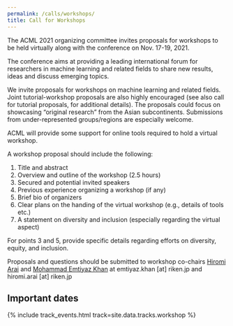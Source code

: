 ```yaml
---
permalink: /calls/workshops/
title: Call for Workshops
---
```


The ACML 2021 organizing committee invites proposals for workshops to be held virtually along with the conference on Nov. 17-19, 2021.

The conference aims at providing a leading international forum for researchers in machine learning and related fields to share new results, ideas and discuss emerging topics.

We invite proposals for workshops on machine learning and related fields. Joint tutorial-workshop proposals are also highly encouraged (see also call for tutorial proposals, for additional details). The proposals could focus on showcasing “original research”
 from the Asian subcontinents. Submissions from under-represented groups/regions are especially welcome.

ACML will provide some support for online tools required to hold a virtual workshop.

A workshop proposal should include the following:
1. Title and abstract
2. Overview and outline of the workshop (2.5 hours)
3. Secured and potential invited speakers
4. Previous experience organizing a workshop (if any)
5. Brief bio of organizers
6. Clear plans on the handing of the virtual workshop (e.g., details of tools etc.)
7. A statement on diversity and inclusion (especially regarding the virtual aspect)

For points 3 and 5, provide specific details regarding efforts on diversity, equity, and inclusion.

Proposals and questions should be submitted to workshop co-chairs [Hiromi Arai](https://sites.google.com/site/hrmarai1/) and [Mohammad Emtiyaz Khan](https://emtiyaz.github.io/) at emtiyaz.khan [at] riken.jp and hiromi.arai [at] riken.jp

## Important dates
{% include track_events.html track=site.data.tracks.workshop %}